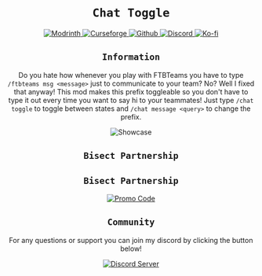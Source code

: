 <div align="center">
<center>

# `Chat Toggle`

<a href="https://modrinth.com/mod/chattoggle">
    <img src="https://wsrv.nl/?url=https://cdn.jsdelivr.net/npm/@intergrav/devins-badges@3/assets/cozy-minimal/available/modrinth_vector.svg&w=100&h=100" alt="Modrinth">
</a>
<a href="https://www.curseforge.com/minecraft/mc-mods/chattoggle">
    <img src="https://wsrv.nl/?url=https://cdn.jsdelivr.net/npm/@intergrav/devins-badges@3/assets/cozy-minimal/available/curseforge_vector.svg&w=100&h=100" alt="Curseforge">
</a>
<a href="https://github.com/MayaqqDev/chattogggle/">
    <img src="https://wsrv.nl/?url=https://cdn.jsdelivr.net/npm/@intergrav/devins-badges@3/assets/cozy-minimal/available/github_vector.svg&w=100&h=100" alt="Github">
</a>
<a href="https://discord.gg/hue">
    <img src="https://wsrv.nl/?url=https://cdn.jsdelivr.net/npm/@intergrav/devins-badges@3/assets/cozy-minimal/social/discord-plural_vector.svg&w=100&h=100" alt="Discord">
</a>
<a href="https://ko-fi.com/mayaqq">
    <img src="https://wsrv.nl/?url=https://cdn.jsdelivr.net/npm/@intergrav/devins-badges@3/assets/cozy-minimal/donate/kofi-plural-alt_vector.svg&w=100&h=100" alt="Ko-fi">
</a>

## `Information`

Do you hate how whenever you play with FTBTeams you have to type `/ftbteams msg <message>` just to communicate to your team? No? Well I fixed that anyway! This mod makes this prefix toggleable so you don't have to type it out every time you want to say hi to your teammates! Just type `/chat toggle` to toggle between states and `/chat message <query>` to change the prefix.

![Showcase](https://raw.githubusercontent.com/MayaqqDev/ChatToggle/master/showcase.gif)

## `Bisect Partnership`

## `Bisect Partnership`

[![Promo Code](https://www.bisecthosting.com/partners/custom-banners/3af862e4-2c3a-4ae5-9caf-cc9f80d19620.png)](https://bisecthosting.com/mayaqq)

## `Community`

For any questions or support you can join my discord by clicking the button below!

[![Discord Server](https://wsrv.nl/?url=https://cdn.jsdelivr.net/npm/@intergrav/devins-badges@3/assets/cozy/social/discord-plural_vector.svg)](https://discord.gg/w7PpGax9Bq)
</center>
</div>
